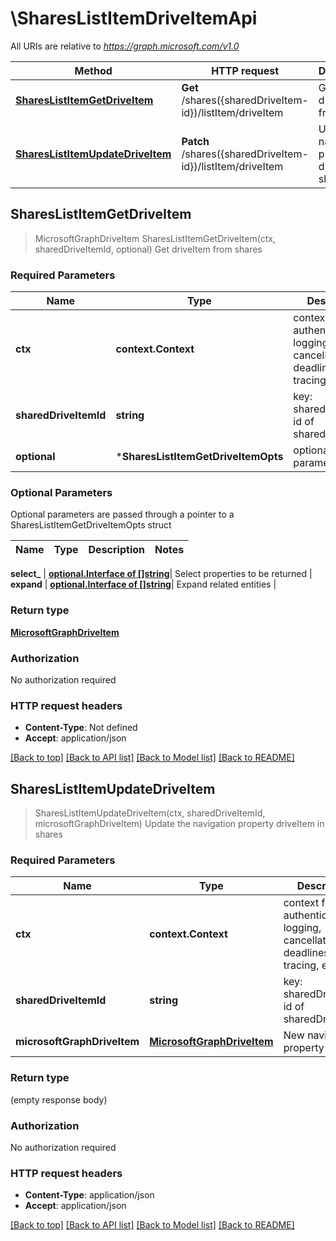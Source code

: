 # \SharesListItemDriveItemApi

All URIs are relative to *https://graph.microsoft.com/v1.0*

Method | HTTP request | Description
------------- | ------------- | -------------
[**SharesListItemGetDriveItem**](SharesListItemDriveItemApi.md#SharesListItemGetDriveItem) | **Get** /shares({sharedDriveItem-id})/listItem/driveItem | Get driveItem from shares
[**SharesListItemUpdateDriveItem**](SharesListItemDriveItemApi.md#SharesListItemUpdateDriveItem) | **Patch** /shares({sharedDriveItem-id})/listItem/driveItem | Update the navigation property driveItem in shares



## SharesListItemGetDriveItem

> MicrosoftGraphDriveItem SharesListItemGetDriveItem(ctx, sharedDriveItemId, optional)
Get driveItem from shares

### Required Parameters


Name | Type | Description  | Notes
------------- | ------------- | ------------- | -------------
**ctx** | **context.Context** | context for authentication, logging, cancellation, deadlines, tracing, etc.
**sharedDriveItemId** | **string**| key: sharedDriveItem-id of sharedDriveItem | 
 **optional** | ***SharesListItemGetDriveItemOpts** | optional parameters | nil if no parameters

### Optional Parameters

Optional parameters are passed through a pointer to a SharesListItemGetDriveItemOpts struct


Name | Type | Description  | Notes
------------- | ------------- | ------------- | -------------

 **select_** | [**optional.Interface of []string**](string.md)| Select properties to be returned | 
 **expand** | [**optional.Interface of []string**](string.md)| Expand related entities | 

### Return type

[**MicrosoftGraphDriveItem**](microsoft.graph.driveItem.md)

### Authorization

No authorization required

### HTTP request headers

- **Content-Type**: Not defined
- **Accept**: application/json

[[Back to top]](#) [[Back to API list]](../README.md#documentation-for-api-endpoints)
[[Back to Model list]](../README.md#documentation-for-models)
[[Back to README]](../README.md)


## SharesListItemUpdateDriveItem

> SharesListItemUpdateDriveItem(ctx, sharedDriveItemId, microsoftGraphDriveItem)
Update the navigation property driveItem in shares

### Required Parameters


Name | Type | Description  | Notes
------------- | ------------- | ------------- | -------------
**ctx** | **context.Context** | context for authentication, logging, cancellation, deadlines, tracing, etc.
**sharedDriveItemId** | **string**| key: sharedDriveItem-id of sharedDriveItem | 
**microsoftGraphDriveItem** | [**MicrosoftGraphDriveItem**](MicrosoftGraphDriveItem.md)| New navigation property values | 

### Return type

 (empty response body)

### Authorization

No authorization required

### HTTP request headers

- **Content-Type**: application/json
- **Accept**: application/json

[[Back to top]](#) [[Back to API list]](../README.md#documentation-for-api-endpoints)
[[Back to Model list]](../README.md#documentation-for-models)
[[Back to README]](../README.md)

